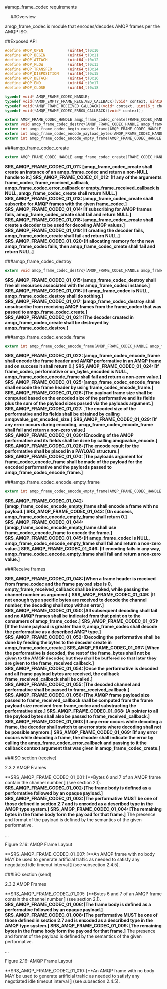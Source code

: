 ﻿#amqp_frame_codec requirements


 
##Overview

amqp_frame_codec is module that encodes/decodes AMQP frames per the AMQP ISO.

##Exposed API

```C
#define AMQP_OPEN			(uint64_t)0x10
#define AMQP_BEGIN			(uint64_t)0x11
#define AMQP_ATTACH			(uint64_t)0x12
#define AMQP_FLOW			(uint64_t)0x13
#define AMQP_TRANSFER		(uint64_t)0x14
#define AMQP_DISPOSITION	(uint64_t)0x15
#define AMQP_DETACH			(uint64_t)0x16
#define AMQP_END			(uint64_t)0x17
#define AMQP_CLOSE			(uint64_t)0x18

typedef void* AMQP_FRAME_CODEC_HANDLE;
typedef void(*AMQP_EMPTY_FRAME_RECEIVED_CALLBACK)(void* context, uint16_t channel);
typedef void(*AMQP_FRAME_RECEIVED_CALLBACK)(void* context, uint16_t channel, AMQP_VALUE performative, const unsigned char* payload_bytes, uint32_t frame_payload_size);
typedef void(*AMQP_FRAME_CODEC_ERROR_CALLBACK)(void* context);

extern AMQP_FRAME_CODEC_HANDLE amqp_frame_codec_create(FRAME_CODEC_HANDLE frame_codec, AMQP_FRAME_RECEIVED_CALLBACK frame_received_callback, AMQP_EMPTY_FRAME_RECEIVED_CALLBACK empty_frame_received_callback, AMQP_FRAME_CODEC_ERROR_CALLBACK amqp_frame_codec_error_callback, void* callback_context);
extern void amqp_frame_codec_destroy(AMQP_FRAME_CODEC_HANDLE amqp_frame_codec);
extern int amqp_frame_codec_begin_encode_frame(AMQP_FRAME_CODEC_HANDLE amqp_frame_codec, uint16_t channel, const AMQP_VALUE performative, uint32_t payload_size);
extern int amqp_frame_codec_encode_payload_bytes(AMQP_FRAME_CODEC_HANDLE amqp_frame_codec, const unsigned char* bytes, uint32_t count);
extern int amqp_frame_codec_encode_empty_frame(AMQP_FRAME_CODEC_HANDLE amqp_frame_codec, uint16_t channel);
```

###amqp_frame_codec_create
```C
extern AMQP_FRAME_CODEC_HANDLE amqp_frame_codec_create(FRAME_CODEC_HANDLE frame_codec, AMQP_FRAME_RECEIVED_CALLBACK frame_received_callback, AMQP_EMPTY_FRAME_RECEIVED_CALLBACK empty_frame_received_callback, AMQP_FRAME_CODEC_ERROR_CALLBACK amqp_frame_codec_error_callback, void* callback_context);
```

**SRS_AMQP_FRAME_CODEC_01_011: [**amqp_frame_codec_create shall create an instance of an amqp_frame_codec and return a non-NULL handle to it.**]** 
**SRS_AMQP_FRAME_CODEC_01_012: [**If any of the arguments frame_codec, frame_received_callback, amqp_frame_codec_error_callback or empty_frame_received_callback is NULL, amqp_frame_codec_create shall return NULL.**]** 
**SRS_AMQP_FRAME_CODEC_01_013: [**amqp_frame_codec_create shall subscribe for AMQP frames with the given frame_codec.**]** 
**SRS_AMQP_FRAME_CODEC_01_014: [**If subscribing for AMQP frames fails, amqp_frame_codec_create shall fail and return NULL.**]** 
**SRS_AMQP_FRAME_CODEC_01_018: [**amqp_frame_codec_create shall create a decoder to be used for decoding AMQP values.**]** 
**SRS_AMQP_FRAME_CODEC_01_019: [**If creating the decoder fails, amqp_frame_codec_create shall fail and return NULL.**]** 
**SRS_AMQP_FRAME_CODEC_01_020: [**If allocating memory for the new amqp_frame_codec fails, then amqp_frame_codec_create shall fail and return NULL.**]** 

###amqp_frame_codec_destroy

```C
extern void amqp_frame_codec_destroy(AMQP_FRAME_CODEC_HANDLE amqp_frame_codec);
```

**SRS_AMQP_FRAME_CODEC_01_015: [**amqp_frame_codec_destroy shall free all resources associated with the amqp_frame_codec instance.**]** 
**SRS_AMQP_FRAME_CODEC_01_016: [**If amqp_frame_codec is NULL, amqp_frame_codec_destroy shall do nothing.**]** 
**SRS_AMQP_FRAME_CODEC_01_017: [**amqp_frame_codec_destroy shall unsubscribe from receiving AMQP frames from the frame_codec that was passed to amqp_frame_codec_create.**]** 
**SRS_AMQP_FRAME_CODEC_01_021: [**The decoder created in amqp_frame_codec_create shall be destroyed by amqp_frame_codec_destroy.**]** 

###amqp_frame_codec_encode_frame

```C
extern int amqp_frame_codec_encode_frame(AMQP_FRAME_CODEC_HANDLE amqp_frame_codec, uint16_t channel, const AMQP_VALUE performative, PAYLOAD* payloads, size_t payload_count, ON_BYTES_ENCODED on_bytes_encoded, void* callback_context);
```

**SRS_AMQP_FRAME_CODEC_01_022: [**amqp_frame_codec_encode_frame shall encode the frame header and AMQP performative in an AMQP frame and on success it shall return 0.**]** 
**SRS_AMQP_FRAME_CODEC_01_024: [**If frame_codec, performative or on_bytes_encoded is NULL, amqp_frame_codec_encode_frame shall fail and return a non-zero value.**]** 
**SRS_AMQP_FRAME_CODEC_01_025: [**amqp_frame_codec_encode_frame shall encode the frame header by using frame_codec_encode_frame.**]** 
**SRS_AMQP_FRAME_CODEC_01_026: [**The payload frame size shall be computed based on the encoded size of the performative and its fields plus the sum of the payload sizes passed via the payloads argument.**]** 
**SRS_AMQP_FRAME_CODEC_01_027: [**The encoded size of the performative and its fields shall be obtained by calling amqpvalue_get_encoded_size.**]** 
**SRS_AMQP_FRAME_CODEC_01_029: [**If any error occurs during encoding, amqp_frame_codec_encode_frame shall fail and return a non-zero value.**]** 
**SRS_AMQP_FRAME_CODEC_01_030: [**Encoding of the AMQP performative and its fields shall be done by calling amqpvalue_encode.**]** 
**SRS_AMQP_FRAME_CODEC_01_028: [**The encode result for the performative shall be placed in a PAYLOAD structure.**]** 
**SRS_AMQP_FRAME_CODEC_01_070: [**The payloads argument for frame_codec_encode_frame shall be made of the payload for the encoded performative and the payloads passed to amqp_frame_codec_encode_frame.**]** 

###amqp_frame_codec_encode_empty_frame

```C
extern int amqp_frame_codec_encode_empty_frame(AMQP_FRAME_CODEC_HANDLE amqp_frame_codec, uint16_t channel);
```

**SRS_AMQP_FRAME_CODEC_01_042: [**amqp_frame_codec_encode_empty_frame shall encode a frame with no payload.**]** 
**SRS_AMQP_FRAME_CODEC_01_043: [**On success, amqp_frame_codec_encode_empty_frame shall return 0.**]** 
**SRS_AMQP_FRAME_CODEC_01_044: [**amqp_frame_codec_encode_empty_frame shall use frame_codec_encode_frame to encode the frame.**]** 
**SRS_AMQP_FRAME_CODEC_01_045: [**If amqp_frame_codec is NULL, amqp_frame_codec_encode_empty_frame shall fail and return a non-zero value.**]** 
**SRS_AMQP_FRAME_CODEC_01_046: [**If encoding fails in any way, amqp_frame_codec_encode_empty_frame shall fail and return a non-zero value.**]** 

###Receive frames

**SRS_AMQP_FRAME_CODEC_01_048: [**When a frame header is received from frame_codec and the frame payload size is 0, empty_frame_received_callback shall be invoked, while passing the channel number as argument.**]** 
**SRS_AMQP_FRAME_CODEC_01_049: [**If not enough type specific bytes are received to decode the channel number, the decoding shall stop with an error.**]** 
**SRS_AMQP_FRAME_CODEC_01_050: [**All subsequent decoding shall fail and no AMQP frames shall be indicated from that point on to the consumers of amqp_frame_codec.**]** 
**SRS_AMQP_FRAME_CODEC_01_051: [**If the frame payload is greater than 0, amqp_frame_codec shall decode the performative as a described AMQP type.**]** 
**SRS_AMQP_FRAME_CODEC_01_052: [**Decoding the performative shall be done by feeding the bytes to the decoder create in amqp_frame_codec_create.**]** 
**SRS_AMQP_FRAME_CODEC_01_067: [**When the performative is decoded, the rest of the frame_bytes shall not be given to the AMQP decoder, but they shall be buffered so that later they are given to the frame_received callback.**]** 
**SRS_AMQP_FRAME_CODEC_01_054: [**Once the performative is decoded and all frame payload bytes are received, the callback frame_received_callback shall be called.**]** 
**SRS_AMQP_FRAME_CODEC_01_055: [**The decoded channel and performative shall be passed to frame_received_callback.**]** 
**SRS_AMQP_FRAME_CODEC_01_056: [**The AMQP frame payload size passed to frame_received_callback shall be computed from the frame payload size received from frame_codec and substracting the performative size.**]** 
**SRS_AMQP_FRAME_CODEC_01_068: [**A pointer to all the payload bytes shall also be passed to frame_received_callback.**]** 
**SRS_AMQP_FRAME_CODEC_01_060: [**If any error occurs while decoding a frame, the decoder shall switch to an error state where decoding shall not be possible anymore.**]** 
**SRS_AMQP_FRAME_CODEC_01_069: [**If any error occurs while decoding a frame, the decoder shall indicate the error by calling the amqp_frame_codec_error_callback  and passing to it the callback context argument that was given in amqp_frame_codec_create.**]** 

###ISO section (receive)

2.3.2 AMQP Frames

**SRS_AMQP_FRAME_CODEC_01_001: [**Bytes 6 and 7 of an AMQP frame contain the channel number **]** (see section 2.1). 
**SRS_AMQP_FRAME_CODEC_01_002: [**The frame body is defined as a performative followed by an opaque payload.**]** 
**SRS_AMQP_FRAME_CODEC_01_003: [**The performative MUST be one of those defined in section 2.7 and is encoded as a described type in the AMQP type system.**]** 
**SRS_AMQP_FRAME_CODEC_01_004: [**The remaining bytes in the frame body form the payload for that frame.**]** The presence and format of the payload is defined by the semantics of the given performative.

...

Figure 2.16: AMQP Frame Layout

**SRS_AMQP_FRAME_CODEC_01_007: [**An AMQP frame with no body MAY be used to generate artificial traffic as needed to satisfy any negotiated idle timeout interval **]** (see subsection 2.4.5).

###ISO section (send)

2.3.2 AMQP Frames

**SRS_AMQP_FRAME_CODEC_01_005: [**Bytes 6 and 7 of an AMQP frame contain the channel number **]** (see section 2.1). 
**SRS_AMQP_FRAME_CODEC_01_006: [**The frame body is defined as a performative followed by an opaque payload.**]** 
**SRS_AMQP_FRAME_CODEC_01_008: [**The performative MUST be one of those defined in section 2.7 and is encoded as a described type in the AMQP type system.**]** 
**SRS_AMQP_FRAME_CODEC_01_009: [**The remaining bytes in the frame body form the payload for that frame.**]** The presence and format of the payload is defined by the semantics of the given performative.

...

Figure 2.16: AMQP Frame Layout

**SRS_AMQP_FRAME_CODEC_01_010: [**An AMQP frame with no body MAY be used to generate artificial traffic as needed to satisfy any negotiated idle timeout interval **]** (see subsection 2.4.5).

